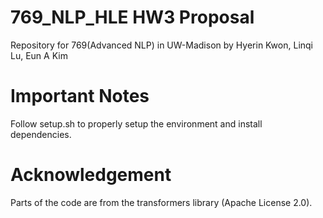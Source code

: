 # 769_NLP_HLE HW3 Proposal
Repository for 769(Advanced NLP) in UW-Madison
by Hyerin Kwon, Linqi Lu, Eun A Kim


# Important Notes
Follow setup.sh to properly setup the environment and install dependencies.

# Acknowledgement
Parts of the code are from the transformers library (Apache License 2.0).
